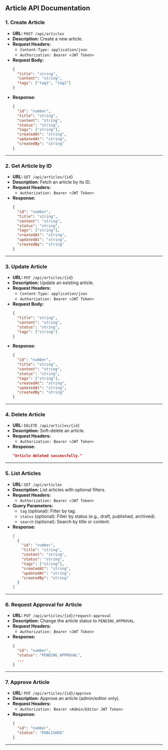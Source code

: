 ## **Article API Documentation**

### **1. Create Article**
- **URL:** `POST /api/articles`
- **Description:** Create a new article.
- **Request Headers:**
    - `Content-Type: application/json`
    - `Authorization: Bearer <JWT Token>`
- **Request Body:**
  ```json
  {
    "title": "string",
    "content": "string", 
    "tags": ["tag1", "tag2"]
  }
  ```
- **Response:**
  ```json
  {
    "id": "number",
    "title": "string",
    "content": "string",
    "status": "string",
    "tags": ["string"],
    "createdAt": "string",
    "updatedAt": "string",
    "createdBy": "string"
  }
  ```

---

### **2. Get Article by ID**
- **URL:** `GET /api/articles/{id}`
- **Description:** Fetch an article by its ID.
- **Request Headers:**
    - `Authorization: Bearer <JWT Token>`
- **Response:**
  ```json
  {
    "id": "number",
    "title": "string",
    "content": "string",
    "status": "string",
    "tags": ["string"],
    "createdAt": "string",
    "updatedAt": "string",
    "createdBy": "string"
  }
  ```

---

### **3. Update Article**
- **URL:** `PUT /api/articles/{id}`
- **Description:** Update an existing article.
- **Request Headers:**
    - `Content-Type: application/json`
    - `Authorization: Bearer <JWT Token>`
- **Request Body:**
  ```json
  {
    "title": "string",
    "content": "string",
    "status": "string",
    "tags": ["string"]
  }
  ```
- **Response:**
  ```json
  {
    "id": "number",
    "title": "string",
    "content": "string",
    "status": "string",
    "tags": ["string"],
    "createdAt": "string",
    "updatedAt": "string",
    "createdBy": "string"
  }
  ```

---

### **4. Delete Article**
- **URL:** `DELETE /api/articles/{id}`
- **Description:** Soft-delete an article.
- **Request Headers:**
    - `Authorization: Bearer <JWT Token>`
- **Response:**
  ```json
  "Article deleted successfully."
  ```

---

### **5. List Articles**
- **URL:** `GET /api/articles`
- **Description:** List articles with optional filters.
- **Request Headers:**
    - `Authorization: Bearer <JWT Token>`
- **Query Parameters:**
    - `tag` (optional): Filter by tag.
    - `status` (optional): Filter by status (e.g., draft, published, archived).
    - `search` (optional): Search by title or content.
- **Response:**
  ```json
  [
    {
      "id": "number",
      "title": "string",
      "content": "string",
      "status": "string",
      "tags": ["string"],
      "createdAt": "string",
      "updatedAt": "string",
      "createdBy": "string"
    }
  ]
  ```

---

### **6. Request Approval for Article**
- **URL:** `PUT /api/articles/{id}/request-approval`
- **Description:** Change the article status to `PENDING_APPROVAL`.
- **Request Headers:**
    - `Authorization: Bearer <JWT Token>`
- **Response:**
  ```json
  {
    "id": "number",
    "status": "PENDING_APPROVAL",
    ...
  }
  ```

---

### **7. Approve Article**
- **URL:** `PUT /api/articles/{id}/approve`
- **Description:** Approve an article (admin/editor only).
- **Request Headers:**
    - `Authorization: Bearer <Admin/Editor JWT Token>`
- **Response:**
  ```json
  {
    "id": "number",
    "status": "PUBLISHED"
  }
  ```

---